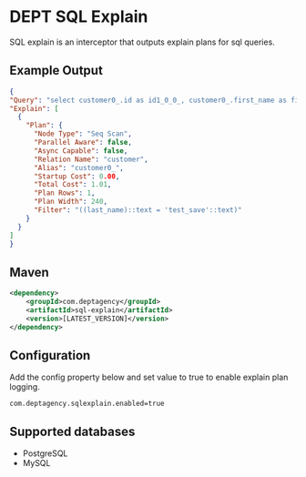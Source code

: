 # DEPT SQL Explain
SQL explain is an interceptor that outputs explain plans for sql queries.

## Example Output

```json
{
"Query": "select customer0_.id as id1_0_0_, customer0_.first_name as first_na2_0_0_, customer0_.last_name as last_nam3_0_0_ from customer customer0_ where customer0_.id=?" ,
"Explain": [
  {
    "Plan": {
      "Node Type": "Seq Scan",
      "Parallel Aware": false,
      "Async Capable": false,
      "Relation Name": "customer",
      "Alias": "customer0_",
      "Startup Cost": 0.00,
      "Total Cost": 1.01,
      "Plan Rows": 1,
      "Plan Width": 240,
      "Filter": "((last_name)::text = 'test_save'::text)"
    }
  }
]
}
```

## Maven
```xml
<dependency>
	<groupId>com.deptagency</groupId>
	<artifactId>sql-explain</artifactId>
	<version>[LATEST_VERSION]</version>
</dependency>
```

## Configuration
Add the config property below and set value to true to enable explain plan logging.
```
com.deptagency.sqlexplain.enabled=true
```

## Supported databases

- PostgreSQL
- MySQL